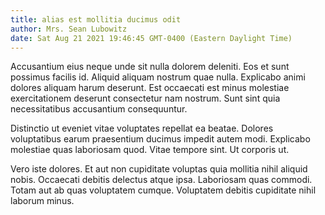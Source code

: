 ```yaml
---
title: alias est mollitia ducimus odit
author: Mrs. Sean Lubowitz
date: Sat Aug 21 2021 19:46:45 GMT-0400 (Eastern Daylight Time)
---
```

Accusantium eius neque unde sit nulla dolorem deleniti. Eos et sunt possimus facilis id. Aliquid aliquam nostrum quae nulla. Explicabo animi dolores aliquam harum deserunt. Est occaecati est minus molestiae exercitationem deserunt consectetur nam nostrum. Sunt sint quia necessitatibus accusantium consequuntur.

 Distinctio ut eveniet vitae voluptates repellat ea beatae. Dolores voluptatibus earum praesentium ducimus impedit autem modi. Explicabo molestiae quas laboriosam quod. Vitae tempore sint. Ut corporis ut.

 Vero iste dolores. Et aut non cupiditate voluptas quia mollitia nihil aliquid nobis. Occaecati debitis delectus atque ipsa. Laboriosam quas commodi. Totam aut ab quas voluptatem cumque. Voluptatem debitis cupiditate nihil laborum minus.